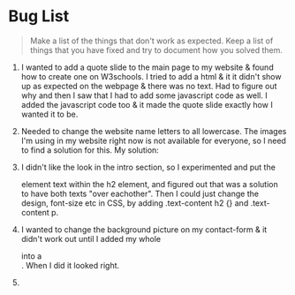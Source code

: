 # Bug List

> Make a list of the things that don't work as expected. Keep a list of things that you have fixed and try to document how you solved them.

1. I wanted to add a quote slide to the main page to my website & found how to create one on W3schools. I tried to add a html & it it didn't show up as expected on the webpage & there was no text. Had to figure out why and then I saw that I had to add some javascript code as well. I added the javascript code too & it made the quote slide exactly how I wanted it to be.

2. Needed to change the website name letters to all lowercase. The images I'm using in my website right now is not available for everyone, so I need to find a solution for this. My solution:

3. I didn't like the look in the intro section, so I experimented and put the <p> element text within the h2 element, and figured out that was a solution to have both texts "over eachother". Then I could just change the design, font-size etc in CSS, by adding .text-content h2 {} and .text-content p.

4. I wanted to change the background picture on my contact-form & it didn't work out until I added my whole <form> into a <section>. When I did it looked right.

5. 
